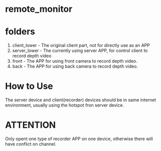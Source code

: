 # remote_monitor
# folders
1. client_lower - The original client part, not for directly use as an APP
2. server_lower - The currently using server APP, for control client to record depth video
3. front        - The APP for using front camera to record depth video.
4. back         - The APP for using back camera to record depth video.

# How to Use
The server device and client(recorder) devices should be in same internet environment, usually using the hotspot fron server device.

# ATTENTION
Only opent one type of recorder APP on one device, otherwise there will have conflict on channel.